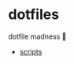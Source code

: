 # dotfiles

dotfile madness 🍘

- [scripts](https://github.com/aditya-K2/dot/tree/master/suckless/suckless/scripts)
